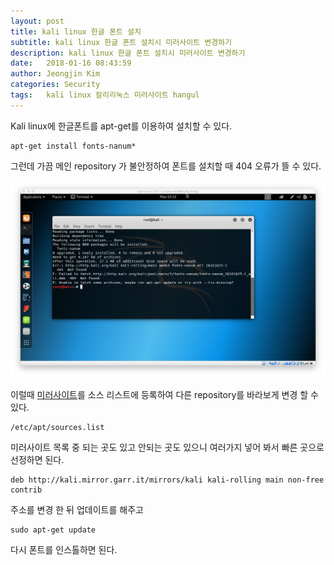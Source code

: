 ```yaml
---
layout: post
title: kali linux 한글 폰트 설치
subtitle: kali linux 한글 폰트 설치시 미러사이트 변경하기
description: kali linux 한글 폰트 설치시 미러사이트 변경하기
date:   2018-01-16 08:43:59
author: Jeongjin Kim
categories: Security
tags:	kali linux 칼리리눅스 미러사이트 hangul
---
```

Kali linux에 한글폰트를 apt-get를 이용하여 설치할 수 있다.

    apt-get install fonts-nanum*

그런데 가끔 메인 repository 가 불안정하여 폰트를 설치할 때 404 오류가 뜰 수 있다.

![image](/assets/kali/kali-font-fail.png )

이럴때 [미러사이트](http://http.kali.org/README.mirrorlist)를 소스 리스트에 등록하여 다른 repository를 바라보게 변경 할 수 있다.

    /etc/apt/sources.list

미러사이트 목록 중 되는 곳도 있고 안되는 곳도 있으니 여러가지 넣어 봐서 빠른 곳으로 선정하면 된다.

    deb http://kali.mirror.garr.it/mirrors/kali kali-rolling main non-free contrib

주소를 변경 한 뒤 업데이트를 해주고

    sudo apt-get update

다시 폰트를 인스톨하면 된다.
